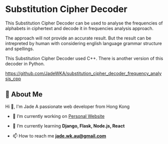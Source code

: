 
# Substitution Cipher Decoder

This Substitution Cipher Decoder can be used to analyse the frequencies of alphabets in ciphertext and decode it in frequencies analysis approach. 

The approach will not provide an accurate result. But the result can be intrepreted by human with considering english language grammar structure and spellings.

This Substitution Cipher Decoder used C++. There is another version of this decoder in Python. 

https://github.com/JadeWKA/substitution_cipher_decoder_frequency_analysis_cpp


## 🚀 About Me
Hi 👋, I'm Jade
A passionate web developer from Hong Kong

- 🔭 I’m currently working on [Personal Website](https://github.com/JadeWKA/personal_website)

- 🌱 I’m currently learning **Django, Flask, Node.js, React**

- 📫 How to reach me **jade.wk.au@gmail.com**

